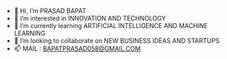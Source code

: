 - 👋 Hi, I’m PRASAD BAPAT
- 👀 I’m interested in INNOVATION AND TECHNOLOGY
- 🌱 I’m currently learning ARTIFICIAL INTELLIGENCE AND MACHINE LEARNING
- 💞️ I’m looking to collaborate on NEW BUSINESS IDEAS AND STARTUPS
- 📫 MAIL : BAPATPRASAD058@GMAIL.COM 

<!---
PRASADBAPAT/PRASADBAPAT is a ✨ special ✨ repository because its `README.md` (this file) appears on your GitHub profile.
You can click the Preview link to take a look at your changes.
--->
